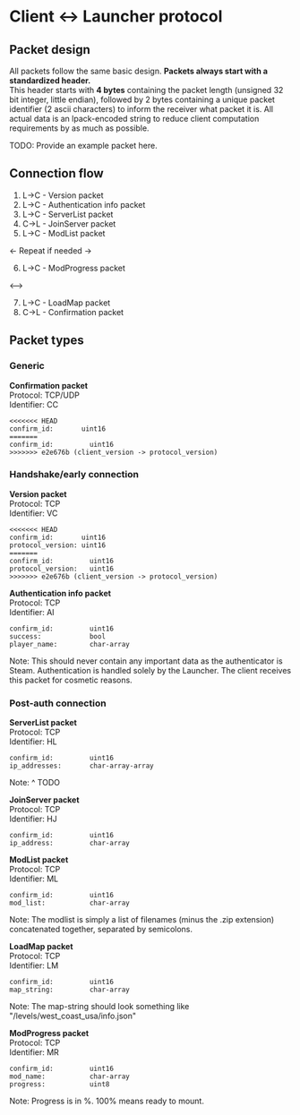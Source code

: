 # Client <-> Launcher protocol

## Packet design
All packets follow the same basic design.
**Packets always start with a standardized header.**<br>
This header starts with **4 bytes** containing the packet length (unsigned 32 bit integer, little endian), followed by 2 bytes containing a unique packet identifier (2 ascii characters) to inform the receiver what packet it is.
All actual data is an lpack-encoded string to reduce client computation requirements by as much as possible.

TODO: Provide an example packet here.


## Connection flow
1. L->C - Version packet
2. L->C - Authentication info packet
3. L->C - ServerList packet
4. C->L - JoinServer packet
5. L->C - ModList packet

<- Repeat if needed ->

6. L->C - ModProgress packet

<-->

7. L->C - LoadMap packet
8. C->L - Confirmation packet


## Packet types
### Generic
**Confirmation packet**<br>
Protocol: TCP/UDP<br>
Identifier: CC
```
<<<<<<< HEAD
confirm_id:       uint16
=======
confirm_id:         uint16
>>>>>>> e2e676b (client_version -> protocol_version)
```

### Handshake/early connection
**Version packet**<br>
Protocol: TCP<br>
Identifier: VC
```
<<<<<<< HEAD
confirm_id:       uint16
protocol_version: uint16
=======
confirm_id:         uint16
protocol_version:   uint16
>>>>>>> e2e676b (client_version -> protocol_version)
```

**Authentication info packet**<br>
Protocol: TCP<br>
Identifier: AI
```
confirm_id:         uint16
success:            bool
player_name:        char-array
```
Note: This should never contain any important data as the authenticator is Steam.
Authentication is handled solely by the Launcher. The client receives this packet for cosmetic reasons.

### Post-auth connection
**ServerList packet**<br>
Protocol: TCP<br>
Identifier: HL
```
confirm_id:         uint16
ip_addresses:       char-array-array
```
Note: ^ TODO

**JoinServer packet**<br>
Protocol: TCP<br>
Identifier: HJ
```
confirm_id:         uint16
ip_address:         char-array
```

**ModList packet**<br>
Protocol: TCP<br>
Identifier: ML
```
confirm_id:         uint16
mod_list:           char-array
```
Note: The modlist is simply a list of filenames (minus the .zip extension) concatenated together, separated by semicolons.

**LoadMap packet**<br>
Protocol: TCP<br>
Identifier: LM
```
confirm_id:         uint16
map_string:         char-array
```
Note: The map-string should look something like "/levels/west_coast_usa/info.json"

**ModProgress packet**<br>
Protocol: TCP<br>
Identifier: MR
```
confirm_id:         uint16
mod_name:           char-array
progress:           uint8
```
Note: Progress is in %. 100% means ready to mount.
